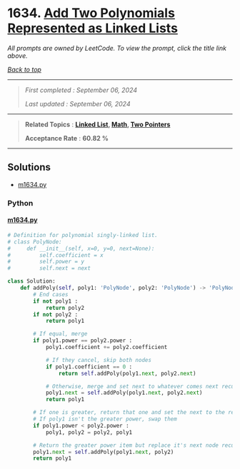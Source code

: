 # 1634. [Add Two Polynomials Represented as Linked Lists](<https://leetcode.com/problems/add-two-polynomials-represented-as-linked-lists>)

*All prompts are owned by LeetCode. To view the prompt, click the title link above.*

*[Back to top](<../README.md>)*

------

> *First completed : September 06, 2024*
>
> *Last updated : September 06, 2024*

------

> **Related Topics** : **[Linked List](<by_topic/Linked List.md>), [Math](<by_topic/Math.md>), [Two Pointers](<by_topic/Two Pointers.md>)**
>
> **Acceptance Rate** : **60.82 %**

------

## Solutions

- [m1634.py](<../my-submissions/m1634.py>)
### Python
#### [m1634.py](<../my-submissions/m1634.py>)
```Python
# Definition for polynomial singly-linked list.
# class PolyNode:
#     def __init__(self, x=0, y=0, next=None):
#         self.coefficient = x
#         self.power = y
#         self.next = next

class Solution:
    def addPoly(self, poly1: 'PolyNode', poly2: 'PolyNode') -> 'PolyNode':
        # End cases
        if not poly1 :
            return poly2
        if not poly2 :
            return poly1

        # If equal, merge
        if poly1.power == poly2.power :
            poly1.coefficient += poly2.coefficient

            # If they cancel, skip both nodes
            if poly1.coefficient == 0 :
                return self.addPoly(poly1.next, poly2.next)

            # Otherwise, merge and set next to whatever comes next recursively
            poly1.next = self.addPoly(poly1.next, poly2.next)
            return poly1

        # If one is greater, return that one and set the next to the recursion
        # If poly1 isn't the greater power, swap them
        if poly1.power < poly2.power :
            poly1, poly2 = poly2, poly1

        # Return the greater power item but replace it's next node recursively
        poly1.next = self.addPoly(poly1.next, poly2)
        return poly1

```

